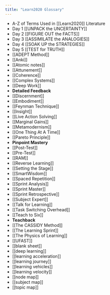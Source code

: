 ```yaml
---
title: "Learn2020 Glossary"
---
```


- A-Z of Terms Used in [[Learn2020]] Literature<span id='uh5f2AnJC'/>
- Day 1 [[UNPACK the UNCERTAINTY]]<span id='LBBzu3jp3'/>
- Day 2 [[FIGURE OUT the FACTS]]<span id='ZmRENPyPI'/>
- Day 3 [[ASSIMILATE the ANALOGIES]]<span id='dLjNgvGMZ'/>
- Day 4 [[SOAK UP the STRATEGIES]]<span id='wWYuIcS9s'/>
- Day 5 [[TEST for TRUTH]]<span id='7jP_oV_Iw'/>
- [[ADEPT Method]]<span id='ABjDTCZlL'/>
- [[Anki]]<span id='20JvdgwaY'/>
- [[Atomic notes]]<span id='K9kJiRaw6'/>
- [[Attunement]]<span id='4RJi8bmzn'/>
- [[Coherence]]<span id='ZDaaCTxj3'/>
- [[Complex Systems]]<span id='G5vd06zrF'/>
- [[Deep Work]]<span id='ZdPaQv4-j'/>
- **Detailed Feedback**<span id='1xUXtou6j'/>
- [[Discernment]]<span id='bFHmycP3B'/>
- [[Embodiment]]<span id='Rv0J8cbBB'/>
- [[Feynman Technique]]<span id='GECpsl3KT'/>
- [[Insight]]<span id='sMIuHfnxE'/>
- [[Live Action Solving]]<span id='_NbVuFFST'/>
- [[Marginal Gains]]<span id='7E9LHb7_U'/>
- [[Metamodernism]]<span id='CWqNxQoMQ'/>
- [[One Thing At A Time]]<span id='AgnYEYOy7'/>
- [[Pareto Principle]]<span id='CTes-ddmO'/>
- **Pinpoint Mastery**<span id='OP5MQhLb9'/>
- [[Post-Test]]<span id='l2c7FSNoP'/>
- [[Pre-Test]]<span id='_X9VIh0Mf'/>
- [[RAM]]<span id='A5IjUYFwq'/>
- [[Reverse Learning]]<span id='JEVHcMZY4'/>
- [[Setting the Stage]]<span id='B6I2nGuLF'/>
- [[SmartWisdom]]<span id='SPMtPkMup'/>
- [[Spaced Repetition]]<span id='UUaNd9OFi'/>
- [[Sprint Analysis]]<span id='Xhw2SK-X7'/>
- [[Sprint Master]]<span id='bzp2hsuM4'/>
- [[Sprint Retrospective]]<span id='h4y0ZDmOd'/>
- [[Subject Expert]]<span id='COeY5ixz8'/>
- [[Talk for Learning]]<span id='lE4DSbfr7'/>
- [[Task Switching Overhead]]<span id='YvHjK0crj'/>
- [[Teach to Six]]<span id='6To1NlbTg'/>
- **Teachback**<span id='cZaFYIjGd'/>
- [[The CASSIDY Method]]<span id='siXKUTvah'/>
- [[The Learning Sprint]]<span id='hg--nKgfG'/>
- [[The Physics of Learning]]<span id='aczvztw9M'/>
- [[UFAST]]<span id='cK1KADdoQ'/>
- [[blank sheet]]<span id='6H4A48LDu'/>
- [[deep learning]]<span id='D-S5scewB'/>
- [[learning acceleration]]<span id='XyZPMiOAs'/>
- [[learning journey]]<span id='E3C6ACQ1L'/>
- [[learning vehicles]]<span id='PcO0zPB5Y'/>
- [[learning velocity]]<span id='QljrZjHM7'/>
- [[node map]]<span id='RtZdVXJkw'/>
- [[subject map]]<span id='-4pFPQuGg'/>
- [[topic map]]<span id='ZPIm_Q5rO'/>
